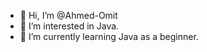 - 👋 Hi, I’m @Ahmed-Omit
- 👀 I’m interested in Java.
- 🌱 I’m currently learning Java as a beginner.


<!---
Ahmed-Omit/Ahmed-Omit is a ✨ special ✨ repository because its `README.md` (this file) appears on your GitHub profile.
You can click the Preview link to take a look at your changes.
--->
